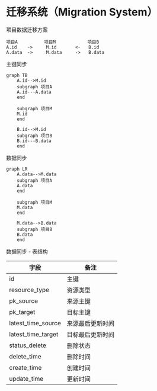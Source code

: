 # 迁移系统（Migration System）

项目数据迁移方案


```
项目A          项目M            项目B
A.id    ->     M.id       <-   B.id
A.data  ->     M.data     ->   B.data
```

主键同步
```graph
graph TB
    A.id-->M.id
    subgraph 项目A
    A.id---A.data
    end

    subgraph 项目M
    M.id
    end

    B.id-->M.id
    subgraph 项目B
    B.id---B.data
    end
```

数据同步
```graph
graph LR
    A.data-->M.data
    subgraph 项目A
    A.data
    end

    subgraph 项目M
    M.data
    end

    M.data-->B.data
    subgraph 项目B
    B.data
    end
```


数据同步 - 表结构

字段 | 备注
--- | ---
id | 主键
resource_type | 资源类型
pk_source | 来源主键
pk_target | 目标主键
latest_time_source | 来源最后更新时间
latest_time_target | 目标最后更新时间
status_delete | 删除状态
delete_time | 删除时间
create_time | 创建时间
update_time | 更新时间
